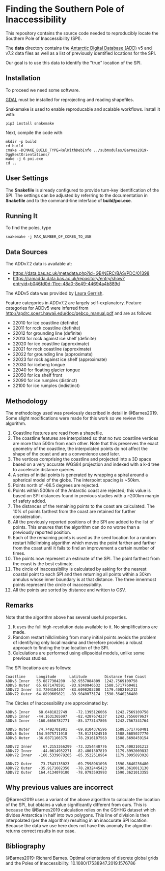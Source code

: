 Finding the Southern Pole of Inaccessibility
============================================

This repository contains the source code needed to reproducibly locate
the Southern Pole of Inaccessibility (SPI).

The **data** directory contains the
[Antarctic Digital Database (ADD)](https://www.add.scar.org/)
v5 and v7.2 data files as well as a list of previously identified locations
for the SPI.

Our goal is to use this data to identify the "true" location of the SPI.



Installation
------------

To proceed we need some software.

[GDAL](https://gdal.org/) must be installed for reprojecting and reading
shapefiles.

Snakemake is used to enable reproducable and scalable workflows. Install it
with:
```
pip3 install snakemake
```

Next, compile the code with
```
mkdir -p build
cd build
cmake -DCMAKE_BUILD_TYPE=RelWithDebInfo ../submodules/Barnes2019-DggBestOrientations/
make -j 6 poi.exe
cd ..
```



User Settings
-----------------------

The **Snakefile** is already configured to provide turn-key identification of
the SPI. The settings can be adjusted by referring to the documentation in
**Snakefile** and to the command-line interface of **build/poi.exe**.



Running It
-----------------------

To find the poles, type
```
snakemake -j MAX_NUMBER_OF_CORES_TO_USE
```



Data Sources
-----------------------

The ADDv7.2 data is available at:

 * https://data.bas.ac.uk/metadata.php?id=GB/NERC/BAS/PDC/01398
 * https://ramadda.data.bas.ac.uk/repository/entry/show?entryid=b046fd0d-11ce-48a0-8e49-44694a4b889d

The ADDv5 data was provided by [Laura Gerrish](lauger@bas.ac.uk).

Feature categories in ADDv7.2 are largely self-explanatory. Feature categories
for ADDv5 were inferred from http://apdrc.soest.hawaii.edu/doc/gebco_manual.pdf
and are as follows:

 * 22010 for ice coastline (definite)
 * 22011 for rock coastline (definite)
 * 22012 for grounding line (definite)
 * 22013 for rock against ice shelf (definite)
 * 22020 for ice coastline (approximate)
 * 22021 for rock coastline (approximate)
 * 22022 for grounding line (approximate)
 * 22023 for rock against ice shelf (approximate)
 * 22030 for iceberg tongue
 * 22040 for floating glacier tongue
 * 22050 for ice shelf front
 * 22090 for ice rumples (distinct)
 * 22100 for ice rumples (indistinct)



Methodology
---------------------------

The methodology used was previously described in detail in @Barnes2019. Some
slight modifications were made for this work so we review the algorithm.

1. Coastline features are read from a shapefile.
2. The coastline features are interpolated so that no two coastline vertices
   are more than 500m from each other. Note that this preserves
   the exact geometry of the coastline, the interpolated points do not affect
   the shape of the coast and are a convenience used later.
3. The vertices comprising the coastline and projected into a 3D space based on
   a very accurate WGS84 projection and indexed with a k-d tree to accelerate
   distance queries.
4. A series of initial points is generated by wrapping a spiral around a
   spherical model of the globe. The interpoint spacing is ~50km.
5. Points north of -66.5 degrees are rejected.
6. Points within 500km of the Antarctic coast are rejected; this value is based
   on SPI distances found in previous studies with a ~200km margin of safety
   added.
7. The distances of the remaining points to the coast are calculated. The 10%
   of points farthest from the coast are retained for further consideration.
8. All the previously reported positions of the SPI are added to the list of
   points. This ensures that the algorithm can do no worse than a previously
   reported position.
9. Each of the remaining points is used as the seed location for a random
   restart hillclimbing algorithm which moves the point farther and farther
   from the coast until it fails to find an improvement a certain number of
   times.
10. The points now represent an estimate of the SPI. The point farthest from the
    coast is the best estimate.
11. The circle of inaccessibility is calculated by asking for the nearest
    coastal point to each SPI and then returning all points within a 30km
    annulus whose inner boundary is at that distance. The three innermost
    points represent the circle of inaccessibility.
12. All the points are sorted by distance and written to CSV.



Remarks
---------------------------------------

Note that the algorithm above has several useful properties.

1. It uses the full high-resolution data available to it. No simplifications
   are made.
2. Random restart hillclimbing from many initial points avoids the problem of
   identifying only local maxima and therefore provides a robust approach to
   finding the true location of the SPI.
3. Calculations are performed using ellipsoidal models, unlike some previous
   studies.

The SPI locations are as follows:
```
Coastline     Longitude      Latitude        Distance from Coast
ADDv5 Inner   55.0877304200  -82.9557084809  1242.7569109758
ADDv5 Outer   65.6671478591  -83.9340046532  1588.5717760481
ADDv72 Inner  53.7204104397  -83.6098203200  1179.4002101212
ADDv72 Outer  64.8899669821  -83.9040073174  1590.3640236480
```

The Circles of Inaccessibility are approximated by:
```
ADDv5 Inner    68.6481822749    -72.1395126066    1242.7569109758
ADDv5 Inner   -44.1631365097    -82.4287674237    1242.7556079637
ADDv5 Inner   -160.6656782771   -85.3773147805    1242.7567341764

ADDv5 Outer    74.7492701901    -69.8104376596    1588.5717760481
ADDv5 Outer   164.5075711018    -78.0121824510    1588.5685027770
ADDv5 Outer   -36.0871166375    -78.2916187563    1588.5698459154

ADDv72 Inner     67.2153366299  -73.3254448776    1179.4002101212
ADDv72 Inner    -44.0614952271  -82.4001307819    1179.3992009832
ADDv72 Inner   -160.5339079205  -85.3522518964    1179.3995893028

ADDv72 Outer    73.7543135023   -69.7598961098    1590.3640236480
ADDv72 Outer   -35.9171682350   -78.2032445423    1590.3610013130
ADDv72 Outer   164.4134070100   -78.0793593993    1590.3621013355
```



Why previous values are incorrect
----------------------------------------

@Barnes2019 uses a variant of the above algorithm to calculate the location of
the SPI, but obtains a value significantly different from ours. This is because
the @Barnes2019 calculation relies on the GSHHG dataset which divides Antarctica
in half into two polygons. This line of division is then interpolated (per the
algorithm) resulting in an inaccurate SPI location. Because the data we use here
does not have this anomaly the algorithm returns correct results in our case.



Bibliography
---------------------------

@Barnes2019:
Richard Barnes.
Optimal orientations of discrete global grids and the Poles of Inaccessibility.
10.1080/17538947.2019.1576786